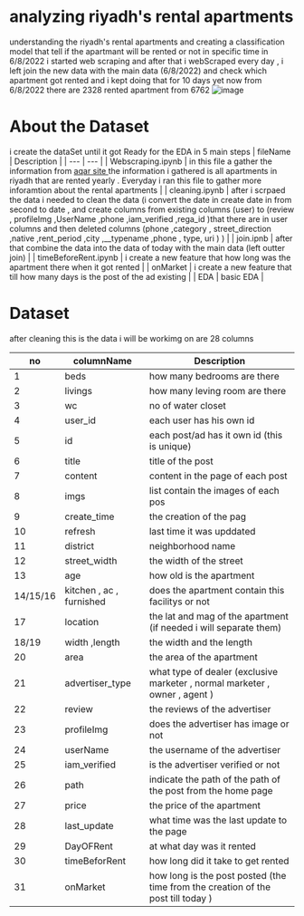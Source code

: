 # analyzing riyadh's rental apartments

understanding the riyadh's rental apartments and creating a classification model that tell if the apartmant will be rented or not in specific time 
in 6/8/2022 i started web scraping and after that i webScraped every day , i left join the new data with the main data (6/8/2022) and check which apartment got rented and i kept doing that for 10 days yet now from 6/8/2022 there are 2328 rented apartment from 6762 
![image](https://user-images.githubusercontent.com/74616700/185017719-af131382-16ee-45dd-a499-d50b1b305ef8.png)



# About the Dataset

i create the dataSet until it got Ready for the EDA in 5 main steps 
| fileName | Description |
| --- | --- |
| Webscraping.ipynb | in this file a gather the information from  [aqar site ](sa.aqar.fm) the information i gathered is all apartments in riyadh that are rented yearly . Everyday i ran this file to gather more inforamtion about the rental apartments  |
| cleaning.ipynb | after i scrpaed the data i needed to clean the data (i convert the date in create date in from second to date , and create columns from existing columns (user) to (review ,  profileImg ,UserName ,phone ,iam_verified ,rega_id  )that there are in user columns and then deleted columns (phone ,category , street_direction ,native ,rent_period ,city ,__typename ,phone , type, uri   )  ) |
| join.ipnb | after that  combine the data into the data of today with the main data (left outter join)  |
| timeBeforeRent.ipynb | i create a new feature that how long was the apartment there when it got rented    |
| onMarket | i create a new feature that  till how many days is the post of the ad existing  |
| EDA | basic EDA |

# Dataset
after cleaning this is the data i will be workimg on are 28 columns





| no | columnName | Description| 
|----------|---------------------------|----------------------------------------------------------------------------------|
| 1 | beds | how many bedrooms are there | 
| 2 | livings | how many leving room are there | 
| 3 | wc | no of water closet | 
| 4 | user_id | each user has his own id |
| 5 | id | each post/ad has it own id (this is unique) |
| 6 | title | title of the post |
| 7 | content | content in the page of each post | 
| 8 | imgs | list contain the images of each pos |
| 9 | create_time | the creation of the pag |
| 10 | refresh | last time it was upddated |
| 11 | district | neighborhood name |
| 12 | street_width | the width of the street |
| 13 | age | how old is the apartment |
| 14/15/16 | kitchen , ac , furnished | does the apartment contain this facilitys or not | 
| 17 | location | the lat and mag of the apartment (if needed i will separate them) | 
| 18/19 | width ,length | the width and the length | 
| 20 | area | the area of the apartment |
| 21 | advertiser_type | what type of dealer (exclusive marketer , normal marketer , owner , agent ) | 
| 22 | review | the reviews of the advertiser |
| 23 | profileImg | does the advertiser has image or not | 
| 24 | userName | the username of the advertiser | 
| 25 | iam_verified | is the advertiser verified or not |
| 26 | path | indicate the path of the path of the post from the home page | 
| 27 | price | the price of the apartment | 
| 28 | last_update | what time was the last update to the page |
| 29 | DayOFRent | at what day was it rented |
| 30 | timeBeforRent | how long did it take to get rented |
| 31 | onMarket | how long is the post posted (the time from the creation of the post till today ) |
